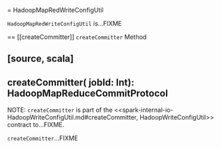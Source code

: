 = HadoopMapRedWriteConfigUtil

`HadoopMapRedWriteConfigUtil` is...FIXME

== [[createCommitter]] `createCommitter` Method

[source, scala]
----
createCommitter(
  jobId: Int): HadoopMapReduceCommitProtocol
----

NOTE: `createCommitter` is part of the <<spark-internal-io-HadoopWriteConfigUtil.md#createCommitter, HadoopWriteConfigUtil>> contract to...FIXME.

`createCommitter`...FIXME
